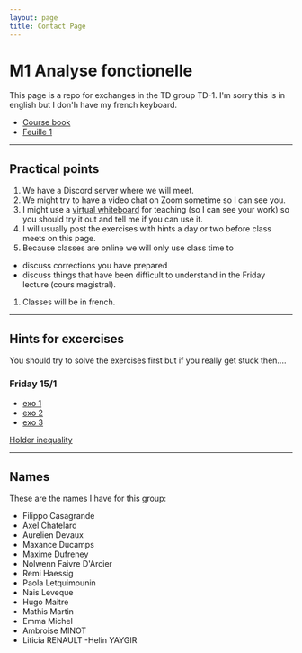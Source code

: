 ```yaml
---
layout: page
title: Contact Page
---
```


# M1 Analyse fonctionelle

This page is a repo for exchanges 
in the TD group TD-1. I'm sorry 
this is in english but I don'h have my french keyboard.

- [Course
    book](https://perso.telecom-paristech.fr/decreuse/_downloads/44d14d51b5d8b66b4a3aa0f6e9d2f9e0/analyse-fonctionnelle.pdf)
- [Feuille 1](./td1-lp.pdf)


---

## Practical points

1. We have a Discord server where we will meet.
1. We might try to have a video chat on Zoom sometime so I can see you.
1. I might use a [virtual whiteboard](https://awwapp.com/#)
for teaching (so I can see your work)
so you should try it out and tell me if you can use it.
1. I will usually post the exercises with hints a day or two before class
   meets on this page. 
1. Because classes are online we will only use class time to
  - discuss corrections you have prepared
  - discuss things that have been difficult to understand in the Friday lecture (cours magistral).
1. Classes will be in french.


---

## Hints for excercises 

You should try to solve the exercises first
but if you really get stuck then....

### Friday 15/1

- [exo 1](https://math.stackexchange.com/questions/242779/limit-of-lp-norm)
- [exo
    2](https://math.stackexchange.com/questions/386381/if-f-in-l-p-cap-l-q-1-leq-p-r-q-infty-then-f-in-l-r)
- [exo
    3](https://math.stackexchange.com/questions/1368174/separability-of-lp-spaces)


[Holder inequality](https://en.wikipedia.org/wiki/H%C3%B6lder%27s_inequality)

---
## Names

These are the names I have for this group:

- Filippo Casagrande 
- Axel Chatelard 
- Aurelien Devaux 
- Maxance Ducamps 
- Maxime Dufreney 
- Nolwenn Faivre D'Arcier 
- Remi Haessig 
- Paola Letquimounin 
- Nais Leveque 
- Hugo Maitre 
- Mathis Martin 
- Emma Michel 
- Ambroise MINOT
- Liticia RENAULT
-Helin YAYGIR

